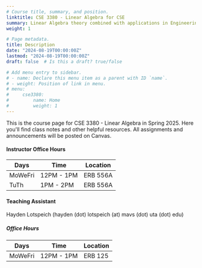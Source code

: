 ```yaml
---
# Course title, summary, and position.
linktitle: CSE 3380 - Linear Algebra for CSE
summary: Linear Algebra theory combined with applications in Engineering and Computer Science.
weight: 1

# Page metadata.
title: Description
date: "2024-08-19T00:00:00Z"
lastmod: "2024-08-19T00:00:00Z"
draft: false  # Is this a draft? true/false

# Add menu entry to sidebar.
# - name: Declare this menu item as a parent with ID `name`.
# - weight: Position of link in menu.
# menu:
#     cse3380:
#         name: Home
#         weight: 1
---
```


This is the course page for CSE 3380 - Linear Algebra in Spring 2025. Here you'll find class notes and other helpful resources. All assignments and announcements will be posted on Canvas.

#### Instructor Office Hours

| Days    | Time       | Location |
| ------- | ---------- | -------- |
| MoWeFri | 12PM - 1PM | ERB 556A |
| TuTh    | 1PM - 2PM  | ERB 556A |

#### Teaching Assistant

Hayden Lotspeich (hayden (dot) lotspeich (at) mavs (dot) uta (dot) edu)

##### Office Hours

| Days    | Time       | Location |
| ------- | ---------- | -------- |
| MoWeFri | 12PM - 1PM | ERB 125  |